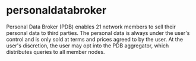 # personaldatabroker

Personal Data Broker (PDB) enables 21 network members to sell their personal data to third parties.  The personal data is always under the user's control and is only sold at terms and prices agreed to by the user.  At the user's discretion, the user may opt into the PDB aggregator, which distributes queries to all member nodes.

